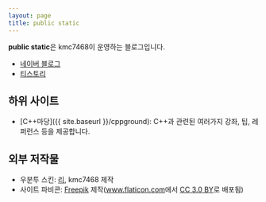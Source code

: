 ```yaml
---
layout: page
title: public static
---
```


**public static**은 kmc7468이 운영하는 블로그입니다.
- [네이버 블로그](https://blog.naver.com/kmc7468)
- [티스토리](http://kmc7468.tistory.com)

## 하위 사이트
- [C++마당]({{ site.baseurl }}/cppground): C++과 관련된 여러가지 강좌, 팁, 레퍼런스 등을 제공합니다.

## 외부 저작물
- 우분투 스킨: [리](https://github.com/Lee0701), kmc7468 제작
- 사이트 파비콘: <a href="http://www.freepik.com" title="Freepik">Freepik</a> 제작(<a href="https://www.flaticon.com/" title="Flaticon">www.flaticon.com</a>에서 <a href="http://creativecommons.org/licenses/by/3.0/" title="Creative Commons BY 3.0" target="_blank">CC 3.0 BY</a>로 배포됨)